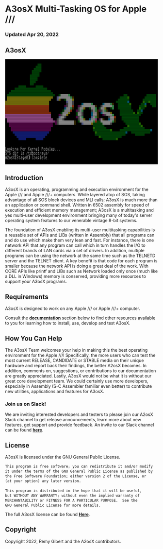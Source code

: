 # A3osX Multi-Tasking OS for Apple ///  

### Updated Apr 20, 2022

## A3osX

![](./.screen-shots/ScreenShot.Logo.png)

## Introduction

A3osX is an operating, programming and execution environment for the Apple /// and Apple ///+ computers.  While layered atop of SOS, taking advantage of all SOS block devices and MLI calls; A3osX is much more than an application or command shell. Written in 6502 assembly for speed of execution and efficient memory management; A3osX is a multitasking and yes multi-user development environment bringing many of today's server operating system features to our venerable vintage 8-bit systems. 

The foundation of A3osX enabling its multi-user multitasking capabilities is a reusable set of APIs and LIBs (written in Assembly) that all programs can and do use which make them very lean and fast.  For instance, there is one network API that any program can call which in turn handles the I/O to different brands of LAN cards via a set of drivers.  In addition, multiple programs can be using the network at the same time such as the TELNETD server and the TELNET client.  A key benefit is that code for each program is smaller because the network API is doing a great deal of the work.  With CORE APIs like printf and LIBs such as Network loaded only once (much like a DLL in Windows) memory is conserved, providing more resources to support your A3osX programs.

## Requirements

A3osX is designed to work on any Apple /// or Apple ///+ computer.

Consult the **[documentation](#documentation)** section below to find other resources available to you for learning how to install, use, develop and test A3osX.

## How You Can Help

The A3osX Team welcomes your help in making this the best operating environment for the Apple ///!  Specifically, the more users who can test the most current RELEASE, CANDIDATE or STABLE media on their unique hardware and report back their findings, the better A2osX becomes.  In addition, comments on, suggestions, or contributions to our documentation are greatly appreciated.  Lastly, A3osX would not be what it is without our great core development team. We could certainly use more developers, especially in Assembly (S-C Assembler familiar even better) to contribute new utilities, applications and features for A3osX.

### Join us on Slack!

We are inviting interested developers and testers to please join our A2osX Slack channel to get release announcements, learn more about new features, get support and provide feedback.  An invite to our Slack channel can be found **[here](https://join.slack.com/t/a2osx/shared_invite/zt-ens62cl0-xeAFLjlRfUSMtzdc6o~Xew)**.

## License
A3osX is licensed under the GNU General Public License.

    This program is free software; you can redistribute it and/or modify
    it under the terms of the GNU General Public License as published by
    the Free Software Foundation; either version 2 of the License, or
    (at your option) any later version.

    This program is distributed in the hope that it will be useful,
    but WITHOUT ANY WARRANTY; without even the implied warranty of
    MERCHANTABILITY or FITNESS FOR A PARTICULAR PURPOSE.  See the
    GNU General Public License for more details.

The full A3osX license can be found **[Here](../LICENSE)**.

## Copyright

Copyright 2022, Remy Gibert and the A2osX contributors.
